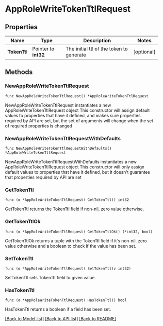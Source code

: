 # AppRoleWriteTokenTtlRequest


## Properties

Name | Type | Description | Notes
------------ | ------------- | ------------- | -------------
**TokenTtl** | Pointer to **int32** | The initial ttl of the token to generate | [optional] 



## Methods


### NewAppRoleWriteTokenTtlRequest

`func NewAppRoleWriteTokenTtlRequest() *AppRoleWriteTokenTtlRequest`

NewAppRoleWriteTokenTtlRequest instantiates a new AppRoleWriteTokenTtlRequest object
This constructor will assign default values to properties that have it defined,
and makes sure properties required by API are set, but the set of arguments
will change when the set of required properties is changed

### NewAppRoleWriteTokenTtlRequestWithDefaults

`func NewAppRoleWriteTokenTtlRequestWithDefaults() *AppRoleWriteTokenTtlRequest`

NewAppRoleWriteTokenTtlRequestWithDefaults instantiates a new AppRoleWriteTokenTtlRequest object
This constructor will only assign default values to properties that have it defined,
but it doesn't guarantee that properties required by API are set


### GetTokenTtl

`func (o *AppRoleWriteTokenTtlRequest) GetTokenTtl() int32`

GetTokenTtl returns the TokenTtl field if non-nil, zero value otherwise.

### GetTokenTtlOk

`func (o *AppRoleWriteTokenTtlRequest) GetTokenTtlOk() (*int32, bool)`

GetTokenTtlOk returns a tuple with the TokenTtl field if it's non-nil, zero value otherwise
and a boolean to check if the value has been set.

### SetTokenTtl

`func (o *AppRoleWriteTokenTtlRequest) SetTokenTtl(v int32)`

SetTokenTtl sets TokenTtl field to given value.


### HasTokenTtl

`func (o *AppRoleWriteTokenTtlRequest) HasTokenTtl() bool`

HasTokenTtl returns a boolean if a field has been set.









[[Back to Model list]](../README.md#documentation-for-models) [[Back to API list]](../README.md#documentation-for-api-endpoints) [[Back to README]](../README.md)


